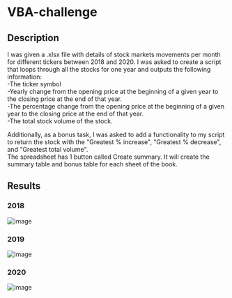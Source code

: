 # VBA-challenge
## Description 
I was given a .xlsx file with details of stock markets movements per month for different tickers between 2018 and 2020. I was asked to create a script that loops through all the stocks for one year and outputs the following information:  
-The ticker symbol  
-Yearly change from the opening price at the beginning of a given year to the closing price at the end of that year.  
-The percentage change from the opening price at the beginning of a given year to the closing price at the end of that year.  
-The total stock volume of the stock.  

Additionally, as a bonus task, I was asked to add a functionality to my script to return the stock with the "Greatest % increase", "Greatest % decrease", and "Greatest total volume".  
The spreadsheet has 1 button called Create summary. It will create the summary table and bonus table for each sheet of the book.
## Results
### 2018
![image](https://github.com/JulianRavelo/VBA-challenge/assets/132871396/c79b75cb-68ab-40d5-99ef-03fc03b634b3)
### 2019
![image](https://github.com/JulianRavelo/VBA-challenge/assets/132871396/05e1467e-3e16-4f71-8010-e17322ed88a4)
### 2020
![image](https://github.com/JulianRavelo/VBA-challenge/assets/132871396/0cba5a7f-68e4-4c29-90c0-fae3c08ed365)
